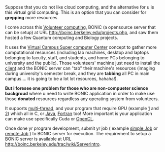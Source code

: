 Suppose that you do not like cloud computing, and the alternative for u is this virtual grid computing. This is an option that you can consider for **grepping** more resources. 

I come across this [Volunteer computing](http://boinc.berkeley.edu/trac/wiki/VolunteerComputing), BONIC (a opensource server that can be setup) at URL http://boinc.berkeley.edu/projects.php, and saw them hosted a few Quantum computing and Biology projects. 

It uses the [Virtual Campus Super computer Center](http://boinc.berkeley.edu/trac/wiki/VirtualCampusSupercomputerCenter) concept to gather more computational resources (including lab machines, desktop and laptops belonging to faculty, staff, and students, and home PCs belonging to university and the public). Those volunteers' machine just need to install the [client](http://boinc.berkeley.edu/download.php) and the BONIC server can "tab" their machine's resources (imaging during university's semester break, and they are **tabbing** all PC in main campus.... it is going to be a lot lot resources, hahaha!). 

**But i foresee one problem for those who are non-compueter science backgroud** where u need to write BONIC application in order to make use those **donated** resources regardless any operating system from volunteers. 

It supports [multi-thread](http://boinc.berkeley.edu/trac/wiki/AppMultiThread), and your program that require GPU (example [1](http://boinc.berkeley.edu/trac/wiki/AppCoprocessor) and [2](http://boinc.berkeley.edu/trac/wiki/CudaApps)) which all in C, or [Java](http://boinc.berkeley.edu/trac/wiki/JavaApps), [Fortran](http://boinc.berkeley.edu/trac/wiki/FortranApps) too! More important is your application can make use specifically Cuda or [OpenCL](http://boinc.berkeley.edu/trac/wiki/GPUApp). 

Once done yr program development, submit yr job ( example [simple Job](http://boinc.berkeley.edu/trac/wiki/SingleJob) or [remote Job](http://boinc.berkeley.edu/trac/wiki/RemoteJob) ) to BONIC server for execution. The requirement to setup a BONIC server is available at URL http://boinc.berkeley.edu/trac/wiki/ServerIntro. 
